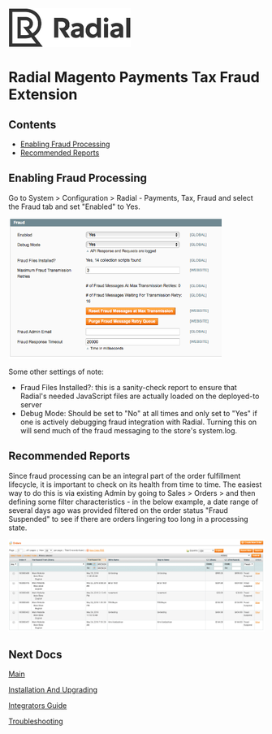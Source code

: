 [![Radial Logo](assets/radial_logo.png)](http://www.radial.com/)

# Radial Magento Payments Tax Fraud Extension 

## Contents
  * [Enabling Fraud Processing](#enabling-fraud-processing)
  * [Recommended Reports](#recommended_reports)

## Enabling Fraud Processing

Go to System > Configuration > Radial - Payments, Tax, Fraud and select the Fraud tab and set "Enabled" to Yes.

<img src="assets/fraud_tab.png">


Some other settings of note:

- Fraud Files Installed?: this is a sanity-check report to ensure that Radial's needed JavaScript files are actually loaded on the deployed-to server
- Debug Mode: Should be set to "No" at all times and only set to "Yes" if one is actively debugging fraud integration with Radial.  Turning this on will send much of the fraud messaging to the store's system.log.

## Recommended Reports

Since fraud processing can be an integral part of the order fulfillment lifecycle, it is important to check on its health from time to time.  The easiest way to do this is via existing Admin by going to Sales > Orders > and then defining some filter characteristics - in the below example, a date range of several days ago was provided filtered on the order status "Fraud Suspended" to see if there are orders lingering too long in a processing state.  

<img src="assets/fraud_suspend_report.png">


## Next Docs

[Main](../README.md)

[Installation And Upgrading](INSTALL.md)

[Integrators Guide](SI.md)

[Troubleshooting](SUPPORT.md)

